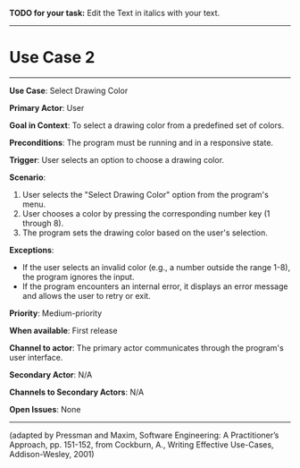 **TODO for your task:** Edit the Text in italics with your text.

<hr>

# Use Case 2

<hr>

**Use Case**: Select Drawing Color

**Primary Actor**: User

**Goal in Context**: To select a drawing color from a predefined set of colors.

**Preconditions**: The program must be running and in a responsive state.

**Trigger**: User selects an option to choose a drawing color.

**Scenario**:

1. User selects the "Select Drawing Color" option from the program's menu.
2. User chooses a color by pressing the corresponding number key (1 through 8).
3. The program sets the drawing color based on the user's selection.

**Exceptions**:

- If the user selects an invalid color (e.g., a number outside the range 1-8), the program ignores the input.
- If the program encounters an internal error, it displays an error message and allows the user to retry or exit.

**Priority**: Medium-priority

**When available**: First release

**Channel to actor**: The primary actor communicates through the program's user interface.

**Secondary Actor**: N/A

**Channels to Secondary Actors**: N/A

**Open Issues**: None

<hr>

(adapted by Pressman and Maxim, Software Engineering: A Practitioner’s Approach, pp. 151-152, from Cockburn,
A., Writing Effective Use-Cases, Addison-Wesley, 2001)

